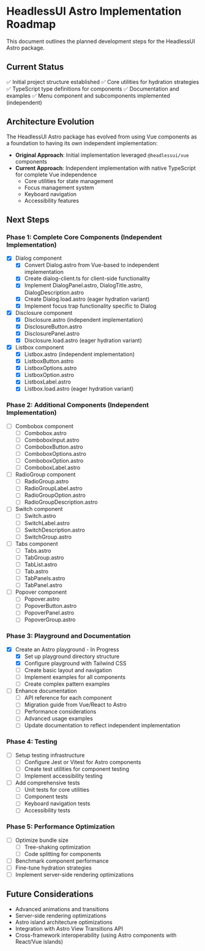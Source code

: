 # HeadlessUI Astro Implementation Roadmap

This document outlines the planned development steps for the HeadlessUI Astro package.

## Current Status

✅ Initial project structure established
✅ Core utilities for hydration strategies
✅ TypeScript type definitions for components
✅ Documentation and examples
✅ Menu component and subcomponents implemented (independent)

## Architecture Evolution

The HeadlessUI Astro package has evolved from using Vue components as a foundation to having its own independent implementation:

- **Original Approach**: Initial implementation leveraged `@headlessui/vue` components
- **Current Approach**: Independent implementation with native TypeScript for complete Vue independence
  - Core utilities for state management
  - Focus management system
  - Keyboard navigation
  - Accessibility features

## Next Steps

### Phase 1: Complete Core Components (Independent Implementation)

- [x] Dialog component
  - [x] Convert Dialog.astro from Vue-based to independent implementation
  - [x] Create dialog-client.ts for client-side functionality
  - [x] Implement DialogPanel.astro, DialogTitle.astro, DialogDescription.astro
  - [x] Create Dialog.load.astro (eager hydration variant)
  - [x] Implement focus trap functionality specific to Dialog

- [x] Disclosure component
  - [x] Disclosure.astro (independent implementation)
  - [x] DisclosureButton.astro
  - [x] DisclosurePanel.astro
  - [x] Disclosure.load.astro (eager hydration variant)

- [x] Listbox component
  - [x] Listbox.astro (independent implementation)
  - [x] ListboxButton.astro
  - [x] ListboxOptions.astro
  - [x] ListboxOption.astro
  - [x] ListboxLabel.astro
  - [x] Listbox.load.astro (eager hydration variant)

### Phase 2: Additional Components (Independent Implementation)

- [ ] Combobox component
  - [ ] Combobox.astro 
  - [ ] ComboboxInput.astro
  - [ ] ComboboxButton.astro
  - [ ] ComboboxOptions.astro
  - [ ] ComboboxOption.astro
  - [ ] ComboboxLabel.astro

- [ ] RadioGroup component
  - [ ] RadioGroup.astro
  - [ ] RadioGroupLabel.astro
  - [ ] RadioGroupOption.astro
  - [ ] RadioGroupDescription.astro

- [ ] Switch component
  - [ ] Switch.astro
  - [ ] SwitchLabel.astro
  - [ ] SwitchDescription.astro
  - [ ] SwitchGroup.astro

- [ ] Tabs component
  - [ ] Tabs.astro
  - [ ] TabGroup.astro
  - [ ] TabList.astro
  - [ ] Tab.astro
  - [ ] TabPanels.astro
  - [ ] TabPanel.astro

- [ ] Popover component
  - [ ] Popover.astro
  - [ ] PopoverButton.astro
  - [ ] PopoverPanel.astro
  - [ ] PopoverGroup.astro

### Phase 3: Playground and Documentation

- [x] Create an Astro playground - In Progress
  - [x] Set up playground directory structure
  - [x] Configure playground with Tailwind CSS
  - [ ] Create basic layout and navigation
  - [ ] Implement examples for all components
  - [ ] Create complex pattern examples

- [ ] Enhance documentation
  - [ ] API reference for each component
  - [ ] Migration guide from Vue/React to Astro
  - [ ] Performance considerations
  - [ ] Advanced usage examples
  - [ ] Update documentation to reflect independent implementation

### Phase 4: Testing

- [ ] Setup testing infrastructure
  - [ ] Configure Jest or Vitest for Astro components
  - [ ] Create test utilities for component testing
  - [ ] Implement accessibility testing

- [ ] Add comprehensive tests
  - [ ] Unit tests for core utilities
  - [ ] Component tests
  - [ ] Keyboard navigation tests
  - [ ] Accessibility tests

### Phase 5: Performance Optimization

- [ ] Optimize bundle size
  - [ ] Tree-shaking optimization
  - [ ] Code splitting for components
- [ ] Benchmark component performance
- [ ] Fine-tune hydration strategies
- [ ] Implement server-side rendering optimizations

## Future Considerations

- Advanced animations and transitions
- Server-side rendering optimizations
- Astro island architecture optimizations
- Integration with Astro View Transitions API
- Cross-framework interoperability (using Astro components with React/Vue islands)